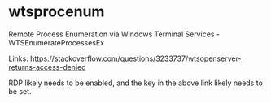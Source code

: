 # wtsprocenum

Remote Process Enumeration via Windows Terminal Services - WTSEnumerateProcessesEx

Links:
https://stackoverflow.com/questions/3233737/wtsopenserver-returns-access-denied

RDP likely needs to be enabled, and the key in the above link likely needs to be set.
